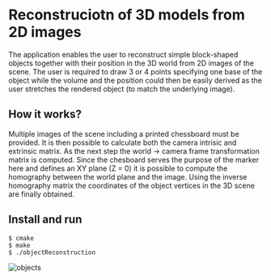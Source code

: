 # Reconstruciotn of 3D models from 2D images

The application enables the user to reconstruct simple block-shaped objects together with their position in the 3D world from 2D images of the scene. The user is required to draw 3 or 4 points specifying one base of the object while the volume and the position could then be easily derived as the user stretches the rendered object (to match the underlying image). 

## How it works?

Multiple images of the scene including a printed chessboard must be provided. It is then possible to calculate both the camera intrisic and extrinsic matrix. As the next step the world -> camera frame transformation matrix is computed. Since the chesboard serves the purpose of the marker here and defines an XY plane (Z = 0) it is possible to compute the homography between the world plane and the image. Using the inverse homography matrix the coordinates of the object vertices in the 3D scene are finally obtained.

## Install and run

```
$ cmake
$ make
$ ./objectReconstruction
```

![objects](http://bednarikjan.github.io/img/2015-08-08-3D_object_from_2D/table.png)
